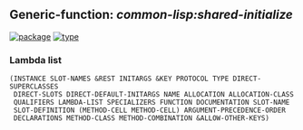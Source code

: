 ## Generic-function: ***common-lisp:shared-initialize***
[![package](https://img.shields.io/badge/Package-COMMON--LISP-5f9ea0.svg?style=social&colorA=999999)](../) [![type](https://img.shields.io/badge/Type-Generic--Function-5f9ea0.svg?style=social&colorA=999999)](../#generic-function) 
### Lambda list
```
(INSTANCE SLOT-NAMES &REST INITARGS &KEY PROTOCOL TYPE DIRECT-SUPERCLASSES
 DIRECT-SLOTS DIRECT-DEFAULT-INITARGS NAME ALLOCATION ALLOCATION-CLASS
 QUALIFIERS LAMBDA-LIST SPECIALIZERS FUNCTION DOCUMENTATION SLOT-NAME
 SLOT-DEFINITION (METHOD-CELL METHOD-CELL) ARGUMENT-PRECEDENCE-ORDER
 DECLARATIONS METHOD-CLASS METHOD-COMBINATION &ALLOW-OTHER-KEYS)
```
